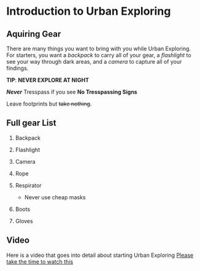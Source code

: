 # Introduction to Urban Exploring

## Aquiring Gear

There are many things you want to bring with you while Urban Exploring. For starters, you want a *backpack* 
to carry all of your gear, a _flashlight_ to see your way through dark areas, and a *camera* to capture all of your findings.

**TIP**: **NEVER EXPLORE AT NIGHT**

**_Never_** Tresspass if you see **No Tresspassing Signs**

Leave footprints but ~~take nothing~~.

## Full gear List

1. Backpack
2. Flashlight
3. Camera
4. Rope 
5. Respirator

   * Never use cheap masks
6. Boots
7. Gloves

## Video

Here is a video that goes into detail about starting Urban Exploring 
[Please take the time to watch this](https://www.youtube.com/watch?v=XsakTbEFzWY)
